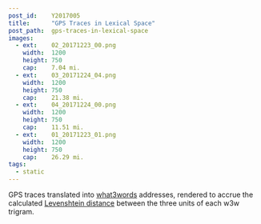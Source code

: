 ```yaml
---
post_id:    Y2017005
title:      "GPS Traces in Lexical Space"
post_path:  gps-traces-in-lexical-space
images:
  - ext:    02_20171223_00.png
    width:  1200
    height: 750
    cap:    7.04 mi.
  - ext:    03_20171224_04.png
    width:  1200
    height: 750
    cap:    21.38 mi.
  - ext:    04_20171224_00.png
    width:  1200
    height: 750
    cap:    11.51 mi.
  - ext:    01_20171223_01.png
    width:  1200
    height: 750
    cap:    26.29 mi.
tags:
  - static
---
```

GPS traces translated into [what3words](https://what3words.com/) addresses, rendered to accrue the calculated [Levenshtein distance](https://en.wikipedia.org/wiki/Levenshtein_distance) between the three units of each w3w trigram.